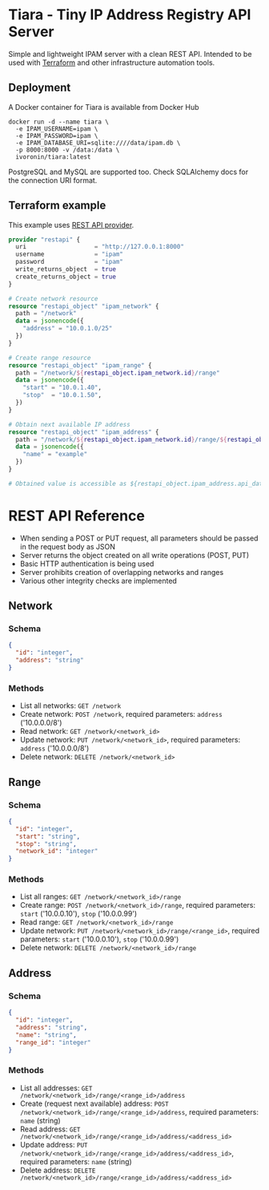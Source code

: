 # Tiara - Tiny IP Address Registry API Server
Simple and lightweight IPAM server with a clean REST API.
Intended to be used with [Terraform](https://www.terraform.io/) and other infrastructure automation tools.

## Deployment
A Docker container for Tiara is available from Docker Hub
```shell
docker run -d --name tiara \
  -e IPAM_USERNAME=ipam \
  -e IPAM_PASSWORD=ipam \
  -e IPAM_DATABASE_URI=sqlite:////data/ipam.db \
  -p 8000:8000 -v /data:/data \
  ivoronin/tiara:latest
```
PostgreSQL and MySQL are supported too. Check SQLAlchemy docs for the connection URI format.

## Terraform example
This example uses [REST API provider](https://github.com/Mastercard/terraform-provider-restapi/).

```terraform
provider "restapi" {
  uri                   = "http://127.0.0.1:8000"
  username              = "ipam"
  password              = "ipam"
  write_returns_object  = true
  create_returns_object = true
}

# Create network resource
resource "restapi_object" "ipam_network" {
  path = "/network"
  data = jsonencode({
    "address" = "10.0.1.0/25"
  })
}

# Create range resource
resource "restapi_object" "ipam_range" {
  path = "/network/${restapi_object.ipam_network.id}/range"
  data = jsonencode({
    "start" = "10.0.1.40",
    "stop"  = "10.0.1.50",
  })
}

# Obtain next available IP address
resource "restapi_object" "ipam_address" {
  path = "/network/${restapi_object.ipam_network.id}/range/${restapi_object.ipam_range.id}/address"
  data = jsonencode({
    "name" = "example"
  })
}

# Obtained value is accessible as ${restapi_object.ipam_address.api_data.address}
```

# REST API Reference
- When sending a POST or PUT request, all parameters should be passed in the request body as JSON
- Server returns the object created on all write operations (POST, PUT)
- Basic HTTP authentication is being used
- Server prohibits creation of overlapping networks and ranges
- Various other integrity checks are implemented

## Network
### Schema
```json
{
  "id": "integer",
  "address": "string"
}
```
### Methods
- List all networks: `GET /network`
- Create network: `POST /network`, required parameters: `address` ('10.0.0.0/8')
- Read network: `GET /network/<network_id>`
- Update network: `PUT /network/<network_id>`, required parameters: `address` ('10.0.0.0/8')
- Delete network: `DELETE /network/<network_id>`

## Range
### Schema
```json
{
  "id": "integer",
  "start": "string",
  "stop": "string",
  "network_id": "integer"
}
```
### Methods
- List all ranges: `GET /network/<network_id>/range`
- Create range: `POST /network/<network_id>/range`, required parameters: `start` ('10.0.0.10'), `stop` ('10.0.0.99')
- Read range: `GET /network/<network_id>/range`
- Update network: `PUT /network/<network_id>/range/<range_id>`, required parameters: `start` ('10.0.0.10'), `stop` ('10.0.0.99')
- Delete network: `DELETE /network/<network_id>/range`

## Address
### Schema
```json
{
  "id": "integer",
  "address": "string",
  "name": "string",
  "range_id": "integer"
}
```
### Methods
- List all addresses: `GET /network/<network_id>/range/<range_id>/address`
- Create (request next available) address: `POST /network/<network_id>/range/<range_id>/address`, required parameters: `name` (string)
- Read address: `GET /network/<network_id>/range/<range_id>/address/<address_id>`
- Update address: `PUT /network/<network_id>/range/<range_id>/address/<address_id>`, required parameters: `name` (string)
- Delete address: `DELETE /network/<network_id>/range/<range_id>/address/<address_id>`
